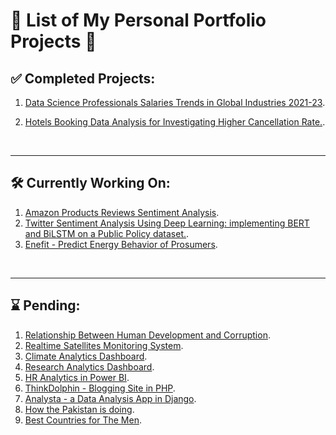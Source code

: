 # 🚀 List of My Personal Portfolio Projects 💚

## ✅ Completed Projects:

1. [Data Science Professionals Salaries Trends in Global Industries 2021-23](https://github.com/khairullahhamsafar/portfolio_prjects/tree/main/Data_Scientists_Salaries_Analysis).

1. [Hotels Booking Data Analysis for Investigating Higher Cancellation Rate.](https://github.com/khairullahhamsafar/portfolio_prjects/tree/main/Investigating_High_Cancellation_Rate_in_Hotels).

<br/>

---

## &#128736; Currently Working On:

1. [Amazon Products Reviews Sentiment Analysis](https://github.com/khairullahhamsafar/portfolio_prjects/tree/main/Amazon_Products_Reviews_Sentiment_Analysis).
1. [Twitter Sentiment Analysis Using Deep Learning: implementing BERT and BiLSTM on a Public Policy dataset.]().
1. [Enefit - Predict Energy Behavior of Prosumers]().

<br/>

---

## ⌛ Pending:

1. [Relationship Between Human Development and Corruption]().
1. [Realtime Satellites Monitoring System]().
1. [Climate Analytics Dashboard]().
1. [Research Analytics Dashboard]().
1. [HR Analytics in Power BI]().
1. [ThinkDolphin - Blogging Site in PHP]().
1. [Analysta - a Data Analysis App in Django]().
1. [How the Pakistan is doing]().
1. [Best Countries for The Men]().